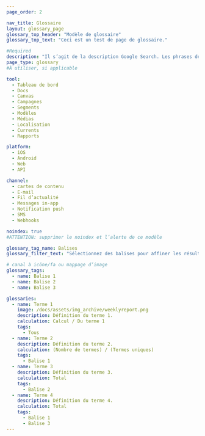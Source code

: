 ```yaml
---
page_order: 2

nav_title: Glossaire
layout: glossary_page
glossary_top_header: "Modèle de glossaire"
glossary_top_text: "Ceci est un test de page de glossaire."

#Required
description: "Il s’agit de la description Google Search. Les phrases de plus de 160 caractères seront tronquées… soyez concis !"
page_type: glossary
#À utiliser, si applicable

tool:
  - Tableau de bord
  - Docs
  - Canvas
  - Campagnes
  - Segments
  - Modèles
  - Médias
  - Localisation
  - Currents
  - Rapports

platform:
  - iOS
  - Android
  - Web
  - API

channel:
  - cartes de contenu
  - E-mail
  - Fil d’actualité
  - Messages in-app
  - Notification push
  - SMS
  - Webhooks

noindex: true
#ATTENTION: supprimer le noindex et l’alerte de ce modèle

glossary_tag_name: Balises
glossary_filter_text: "Sélectionnez des balises pour affiner les résultats du glossaire :"

# canal à icône/fa ou mappage d’image
glossary_tags:
  - name: Balise 1
  - name: Balise 2
  - name: Balise 3

glossaries:
  - name: Terme 1
    image: /docs/assets/img_archive/weeklyreport.png
    description: Définition du terme 1.
    calculation: Calcul / Du terme 1
    tags:
      - Tous
  - name: Terme 2
    description: Définition du terme 2.
    calculation: (Nombre de termes) / (Termes uniques)
    tags:
      - Balise 1
  - name: Terme 3
    description: Définition du terme 3.
    calculation: Total
    tags:
      - Balise 2
  - name: Terme 4
    description: Définition du terme 4.
    calculation: Total
    tags:
      - Balise 1
      - Balise 3
---
```

